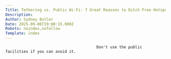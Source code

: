 ```yaml
---
Title: Tethering vs. Public Wi-Fi: 7 Great Reasons to Ditch Free Hotspots
Description: 
Author: Sydney Butler
Date: 2025-09-06T19:00:15.000Z
Robots: noindex,nofollow
Template: index
---
```


                                            Don't use the public facilities if you can avoid it.
                                        